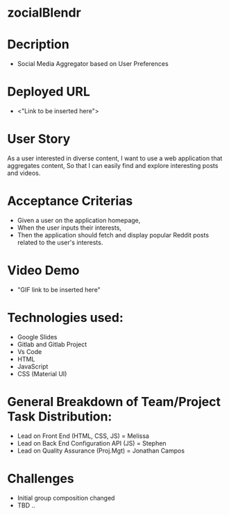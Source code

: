 # zocialBlendr

# Decription 
- Social Media Aggregator based on User Preferences 

# Deployed URL 
- <"Link to be inserted here"> 

# User Story 
As a user interested in diverse content,
I want to use a web application that aggregates content,
So that I can easily find and explore interesting posts and videos.

# Acceptance Criterias  
- Given a user on the application homepage,
- When the user inputs their interests,
- Then the application should fetch and display popular Reddit posts related to the user's interests.

# Video Demo 
- "GIF link to be inserted here"
  
# Technologies used: 
- Google Slides
- Gitlab and Gitlab Project
- Vs Code
- HTML
- JavaScript
- CSS (Material UI) 

# General Breakdown of Team/Project Task Distribution: 
- Lead on Front End (HTML, CSS, JS) = Melissa
- Lead on Back End Configuration API (JS) = Stephen 
- Lead on Quality Assurance (Proj.Mgt) = Jonathan Campos 

# Challenges
- Initial group composition changed
- TBD .. 

